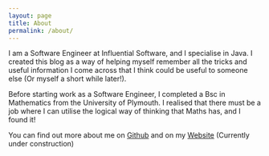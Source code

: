 ```yaml
---
layout: page
title: About
permalink: /about/
---
```


I am a Software Engineer at Influential Software, and I specialise in Java. I created this blog as a way of helping myself remember all the tricks and useful information I come across that I think could be useful to someone else (Or myself a short while later!).

Before starting work as a Software Engineer, I completed a Bsc in Mathematics from the University of Plymouth. I realised that there must be a job where I can utilise the logical way of thinking that Maths has, and I found it!

You can find out more about me on [Github](https://github.com/lenny151) and on my [Website](https://lawrenceandrews.co.uk) (Currently under construction)
